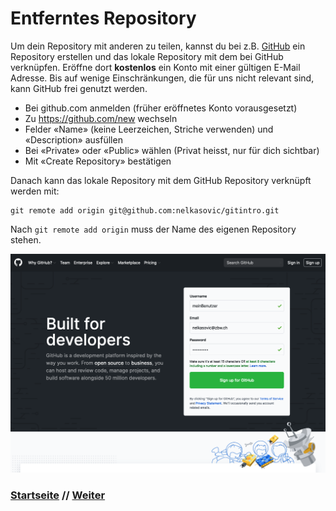 # Entferntes Repository

Um dein Repository mit anderen zu teilen, kannst du bei z.B. [GitHub](https://github.com) ein Repository erstellen und das lokale Repository mit dem bei GitHub verknüpfen. Eröffne dort **kostenlos** ein Konto mit einer gültigen E-Mail Adresse. Bis auf wenige Einschränkungen, die für uns nicht relevant sind, kann GitHub frei genutzt werden. 

-   Bei github.com anmelden (früher eröffnetes Konto vorausgesetzt)
-   Zu https://github.com/new wechseln
-   Felder «Name» (keine Leerzeichen, Striche verwenden) und «Description» ausfüllen
-   Bei «Private» oder «Public» wählen (Privat heisst, nur für dich sichtbar)
-   Mit «Create Repository» bestätigen

Danach kann das lokale Repository mit dem GitHub Repository verknüpft werden mit:

```
git remote add origin git@github.com:nelkasovic/gitintro.git
```

Nach `git remote add origin` muss der Name des eigenen Repository stehen.


![GitHub create account](./assets/images/github_create_account.png)


### [Startseite](start.md) // [Weiter](echo.md)
